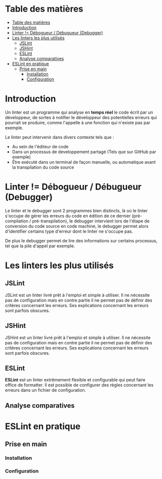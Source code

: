 # Table des matières

- [Table des matières](#table-des-matières)
- [Introduction](#introduction)
- [Linter != Débogueur / Débugueur (Debugger)](#linter--débogueur--débugueur-debugger)
- [Les linters les plus utilisés](#les-linters-les-plus-utilisés)
  - [JSLint](#jslint)
  - [JSHint](#jshint)
  - [ESLint](#eslint)
  - [Analyse comparatives](#analyse-comparatives)
- [ESLint en pratique](#eslint-en-pratique)
  - [Prise en main](#prise-en-main)
    - [Installation](#installation)
    - [Configuration](#configuration)

# Introduction

Un linter est un programme qui analyse en **temps réel** le code écrit par un développeur, de sortes à notifier le développeur des potentielles erreurs qui pourrait se produire, comme l'appelle à une fonction qui n'existe pas par exemple.

Le linter peut intervenir dans divers contexte tels que :

- Au sein de l'éditeur de code
- Dans un processus de developpement partagé (Tels que sur GitHub par exemple)
- Être exécuté dans un terminal de façon manuelle, ou automatique avant la transpilation du code source

# Linter != Débogueur / Débugueur (Debugger) 

Le linter et le debugger sont 2 programmes bien distincts, là où le linter s'occupe de gérer les erreurs du code en édition de ce dernier (pré-compilation / pré-transpilation), le debugger intervient lors de l'étape de conversion du code source en code machine, le debugger permet alors d'identifier certains type d'erreur dont le linter ne s'occupe pas.

De plus le debugger permet de lire des informations sur certains processus, tel que la pile d'appel par exemple.

# Les linters les plus utilisés

## JSLint

JSLint est un linter livré prêt à l'emploi et simple à utiliser. 
Il ne nécessite pas de configuration mais en contre partie il ne permet pas de définir des critères concernant les erreurs. 
Ses explications concernant les erreurs sont parfois obscures.

## JSHint

JSHint est un linter livré prêt à l'emploi et simple à utiliser. 
Il ne nécessite pas de configuration mais en contre partie il ne permet pas de définir des critères concernant les erreurs. 
Ses explications concernant les erreurs sont parfois obscures.

## ESLint

**ESLint** est un linter extrêmement flexible et configurable qui peut faire office de formatter. 
Il est possible de configurer des règles concernant les erreurs dans un fichier de configuration.

## Analyse comparatives

# ESLint en pratique

## Prise en main

### Installation

### Configuration